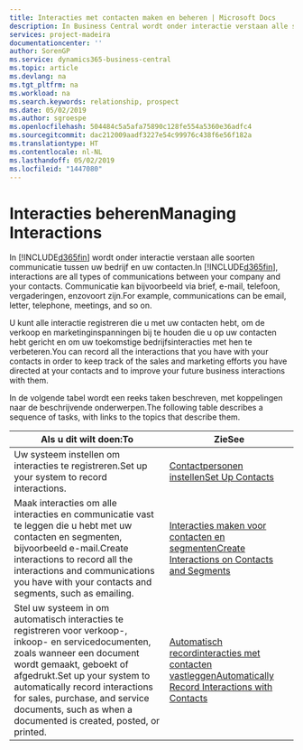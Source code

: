 ```yaml
---
title: Interacties met contacten maken en beheren | Microsoft Docs
description: In Business Central wordt onder interactie verstaan alle soorten communicatie tussen uw bedrijf en uw contacten. Communicatie kan bijvoorbeeld via brief, e-mail, telefoon, vergaderingen, enzovoort zijn.
services: project-madeira
documentationcenter: ''
author: SorenGP
ms.service: dynamics365-business-central
ms.topic: article
ms.devlang: na
ms.tgt_pltfrm: na
ms.workload: na
ms.search.keywords: relationship, prospect
ms.date: 05/02/2019
ms.author: sgroespe
ms.openlocfilehash: 504484c5a5afa75890c128fe554a5360e36adfc4
ms.sourcegitcommit: dac212009aadf3227e54c99976c438f6e56f182a
ms.translationtype: HT
ms.contentlocale: nl-NL
ms.lasthandoff: 05/02/2019
ms.locfileid: "1447080"
---
```

# <a name="managing-interactions"></a><span data-ttu-id="ae232-104">Interacties beheren</span><span class="sxs-lookup"><span data-stu-id="ae232-104">Managing Interactions</span></span>
<span data-ttu-id="ae232-105">In [!INCLUDE[d365fin](includes/d365fin_md.md)] wordt onder interactie verstaan alle soorten communicatie tussen uw bedrijf en uw contacten.</span><span class="sxs-lookup"><span data-stu-id="ae232-105">In [!INCLUDE[d365fin](includes/d365fin_md.md)], interactions are all types of communications between your company and your contacts.</span></span> <span data-ttu-id="ae232-106">Communicatie kan bijvoorbeeld via brief, e-mail, telefoon, vergaderingen, enzovoort zijn.</span><span class="sxs-lookup"><span data-stu-id="ae232-106">For example, communications can be email, letter, telephone, meetings, and so on.</span></span>

<span data-ttu-id="ae232-107">U kunt alle interactie registreren die u met uw contacten hebt, om de verkoop en marketinginspanningen bij te houden die u op uw contacten hebt gericht en om uw toekomstige bedrijfsinteracties met hen te verbeteren.</span><span class="sxs-lookup"><span data-stu-id="ae232-107">You can record all the interactions that you have with your contacts in order to keep track of the sales and marketing efforts you have directed at your contacts and to improve your future business interactions with them.</span></span>

<span data-ttu-id="ae232-108">In de volgende tabel wordt een reeks taken beschreven, met koppelingen naar de beschrijvende onderwerpen.</span><span class="sxs-lookup"><span data-stu-id="ae232-108">The following table describes a sequence of tasks, with links to the topics that describe them.</span></span>

| <span data-ttu-id="ae232-109">Als u dit wilt doen:</span><span class="sxs-lookup"><span data-stu-id="ae232-109">To</span></span> | <span data-ttu-id="ae232-110">Zie</span><span class="sxs-lookup"><span data-stu-id="ae232-110">See</span></span> |
| --- | --- |
| <span data-ttu-id="ae232-111">Uw systeem instellen om interacties te registreren.</span><span class="sxs-lookup"><span data-stu-id="ae232-111">Set up your system to record interactions.</span></span> |[<span data-ttu-id="ae232-112">Contactpersonen instellen</span><span class="sxs-lookup"><span data-stu-id="ae232-112">Set Up Contacts</span></span>](marketing-setup-contacts.md) |
|<span data-ttu-id="ae232-113">Maak interacties om alle interacties en communicatie vast te leggen die u hebt met uw contacten en segmenten, bijvoorbeeld e-mail.</span><span class="sxs-lookup"><span data-stu-id="ae232-113">Create interactions to record all the interactions and communications you have with your contacts and segments, such as emailing.</span></span>|[<span data-ttu-id="ae232-114">Interacties maken voor contacten en segmenten</span><span class="sxs-lookup"><span data-stu-id="ae232-114">Create Interactions on Contacts and Segments</span></span>](marketing-how-create-interactions.md)|
|<span data-ttu-id="ae232-115">Stel uw systeem in om automatisch interacties te registreren voor verkoop-, inkoop- en servicedocumenten, zoals wanneer een document wordt gemaakt, geboekt of afgedrukt.</span><span class="sxs-lookup"><span data-stu-id="ae232-115">Set up your system to automatically record interactions for sales, purchase, and service documents, such as when a documented is created, posted, or printed.</span></span>|[<span data-ttu-id="ae232-116">Automatisch recordinteracties met contacten vastleggen</span><span class="sxs-lookup"><span data-stu-id="ae232-116">Automatically Record Interactions with Contacts</span></span>](marketing-auto-record-interactions.md)|
